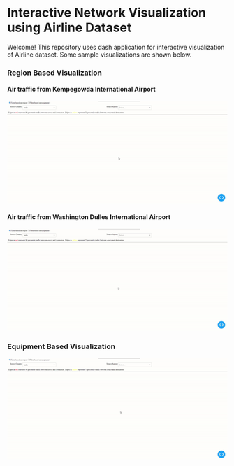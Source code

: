 # Interactive Network Visualization using Airline Dataset

Welcome! This repository uses dash application for interactive visualization of Airline dataset. Some sample visualizations are shown below.

### Region Based Visualization
#### Air traffic from Kempegowda International Airport
![Alt Text](https://github.com/aniket-ak/plotly-dash/blob/0ce5307da9b634f28e844912ae8eeb549b8a050d/Images/blr.gif)

#### Air traffic from Washington Dulles International Airport
![Alt Text](https://github.com/aniket-ak/plotly-dash/blob/0ce5307da9b634f28e844912ae8eeb549b8a050d/Images/dulles.gif)

### Equipment Based Visualization
![Alt Text](https://github.com/aniket-ak/plotly-dash/blob/0ce5307da9b634f28e844912ae8eeb549b8a050d/Images/equipment.gif)
